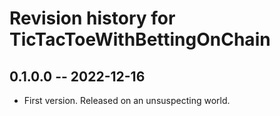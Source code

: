 # Revision history for TicTacToeWithBettingOnChain

## 0.1.0.0 -- 2022-12-16

* First version. Released on an unsuspecting world.
